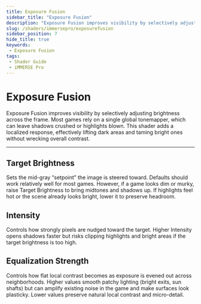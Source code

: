 ```yaml
---
title: Exposure Fusion
sidebar_title: "Exposure Fusion"
description: "Exposure Fusion improves visibility by selectively adjusting brightness across the frame."
slug: /shaders/immersepro/exposurefusion
sidebar_position: 7
hide_title: true
keywords: 
 - Exposure Fusion
tags:
 - Shader Guide
 - iMMERSE Pro
---
```


# Exposure Fusion

Exposure Fusion improves visibility by selectively adjusting brightness across the frame. Most games rely on a single global tonemapper, which can leave shadows crushed or highlights blown. This shader adds a localized response, effectively lifting dark areas and taming bright ones without wrecking overall contrast.

---

## Target Brightness

Sets the mid-gray “setpoint” the image is steered toward. Defaults should work relatively well for most games. However, if a game looks dim or murky, raise Target Brightness to bring midtones and shadows up. If highlights feel hot or the scene already looks bright, lower it to preserve headroom.

## Intensity

Controls how strongly pixels are nudged toward the target. Higher Intensity opens shadows faster but risks clipping highlights and bright areas if the target brightness is too high.

## Equalization Strength

Controls how flat local contrast becomes as exposure is evened out across neighborhoods. Higher values smooth patchy lighting (bright exits, sun shafts) but can amplify existing noise in the game and make surfaces look plasticky. Lower values preserve natural local contrast and micro-detail.